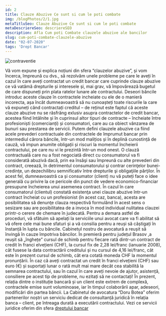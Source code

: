 ```yaml
---
id: 2
title: Clauze Abuzive Ce sunt si cum le poti combate
img: /blogPhotos/2/1.jpg
metaTitluSeo: Clauze Abuzive Ce sunt si cum le poti combate
metaDescriereSeo: descriereSEO
description: Afla Cum poti Combate clauzele abuzive ale bancilor
slug: cum-poti-combate-clauzele-abuzive
date: "02-07-2020"
tags: 'Drept Bancar'
---
```


<img class='img-fluid mx-auto d-block blog-img' layout='scale-down' alt='contraventie' src='/blogPhotos/2/1.jpg'>
<p>
Vă vom expune și explica noțiuni din sfera “clauzelor abuzive”, și vom încerca, împreună cu dvs., să rezolvăm unele probleme pe care le aveți în cazul în care aveți contractat un credit bancar care cuprinde clauze abuzive ce vă vatămă drepturile și interesele și, mai grav, vă împovărează bugetul de care dispuneți prin plata ratelor lunare ale contractului. Deseori băncile introduc aceste clauze în contractele incheiate cu ele de o manieră incorecta, așa încât dumneavoastră să nu cunoașteți toate riscurile la care vă expuneți când contractați creditul – de reținut este faptul că aceste clauze abuzive nu se răsfrâng exlusiv asupra contractelor de credit bancar, acestea fiind întâlnite și în cuprinsul altor tipuri de contracte – încheiate între profesioniști (comercianți) și consumatori, care au ca obiect vânzarea de bunuri sau prestarea de servicii. Putem defini clauzele abuzive ca fiind acele prevederi contractuale din contractele de împrumut bancar prin intermediul cărora băncile, într-un mod malițios și în deplină cunostință de cauză, vă impun anumite obligații și riscuri la momentul încheierii contractului, pe care nu vi le prezintă într-un mod onest. O clauză contractuală care nu a fost negociată direct cu consumatorul va fi considerată abuzivă dacă, prin ea însăşi sau împreună cu alte prevederi din contract, creează, în detrimentul consumatorului şi contrar cerinţelor bunei-credinţe, un dezechilibru semnificativ între drepturile şi obligaţiile părţilor. În acest fel, dumneavoastră ca și consumator (client) nu vă puteți face o idee generală cu privire la ce pericole din punct de vedere economico-financiar presupune încheierea unui asemenea contract. În cazul în care consumatorul (clientul) constată existenţa unei clauze abuzive într-un contract încheiat cu un profesionist (în acest caz, banca), acesta are posibilitatea să denunţe clauza respectivă formulând în acest sens o sesizare sau are posibilitatea de a invoca în mod individual nulitatea clauzei printr-o cerere de chemare în judecată. Pentru a demara astfel de proceduri, vă sfătuim să apelați la serviciile unui avocat care va fi abilitat să vă ofere cele mai bune sfaturi și a vă consilia pentru a reuși să câștigați în înstanță în lupta cu băncile. Cabinetul nostru de avocatură a reușit să învingă în cauze împotriva băncilor. În premieră pentru județul Brasov ,a reușit să „înghețe” cursul de schimb pentru fiecare rată dintr-un contract de credit în franci elvețieni (CHF), la cursul fix de 2,28 lei/franc (ianuarie 2008), cât fusese la data contractării creditului și nu cursul de 4,16 lei/franc, cât este în prezent cursul de schimb, cât era cotată moneda CHF la momentul pronunțării. În caz că aveți contractat un credit în franci elvețieni (CHF) sau euro (€) și suportați lunar o rată mult mai mare decât cea stabilită la semnarea contractului, sau în cazul în care aveți nevoie de ajutor, asistență, consiliere pe acest tip de probleme, nu ezitați să ne contactați! În prezent, relația dintre o instituție bancară și un client este extrem de complexă, contractele emise sunt voluminoase, iar în timpul colaborării apar, adeseori, modificări din partea băncii. La Cabinetul de avocatura “Doru Botea” oferim partenerilor noștri un serviciu dedicat de consultanță juridică în relația banca – client, pe întreaga durată a executării contractului. Vezi ce servicii juridice oferim din sfera  <a href='/drept-bancar'> dreptului bancar</a>
</p>